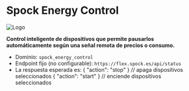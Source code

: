 # Spock Energy Control

![Logo](https://raw.githubusercontent.com/spockp2p/ha-hacs-energy-control/main/logo.png)

**Control inteligente de dispositivos que permite pausarlos automáticamente según una señal remota de precios o consumo.**

- Dominio: `spock_energy_control`
- Endpoint fijo (no configurable): `https://flex.spock.es/api/status`
- La respuesta esperada es:
  { "action": "stop" }  // apaga dispositivos seleccionados
  { "action": "start" } // enciende dispositivos seleccionados
